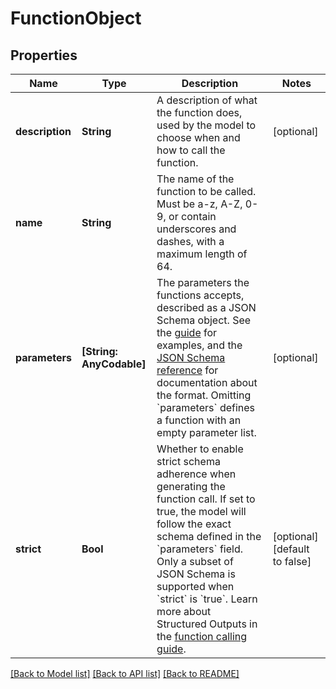 # FunctionObject

## Properties
Name | Type | Description | Notes
------------ | ------------- | ------------- | -------------
**description** | **String** | A description of what the function does, used by the model to choose when and how to call the function. | [optional] 
**name** | **String** | The name of the function to be called. Must be a-z, A-Z, 0-9, or contain underscores and dashes, with a maximum length of 64. | 
**parameters** | **[String: AnyCodable]** | The parameters the functions accepts, described as a JSON Schema object. See the [guide](/docs/guides/function-calling) for examples, and the [JSON Schema reference](https://json-schema.org/understanding-json-schema/) for documentation about the format.   Omitting &#x60;parameters&#x60; defines a function with an empty parameter list. | [optional] 
**strict** | **Bool** | Whether to enable strict schema adherence when generating the function call. If set to true, the model will follow the exact schema defined in the &#x60;parameters&#x60; field. Only a subset of JSON Schema is supported when &#x60;strict&#x60; is &#x60;true&#x60;. Learn more about Structured Outputs in the [function calling guide](docs/guides/function-calling). | [optional] [default to false]

[[Back to Model list]](../README.md#documentation-for-models) [[Back to API list]](../README.md#documentation-for-api-endpoints) [[Back to README]](../README.md)



